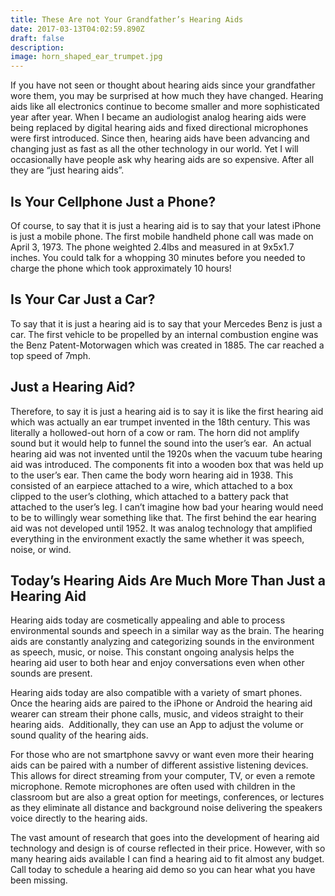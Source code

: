 ```yaml
---
title: These Are not Your Grandfather’s Hearing Aids
date: 2017-03-13T04:02:59.890Z
draft: false
description:
image: horn_shaped_ear_trumpet.jpg
---
```


<!--StartFragment-->

If you have not seen or thought about hearing aids since your grandfather wore them, you may be surprised at how much they have changed. Hearing aids like all electronics continue to become smaller and more sophisticated year after year. When I became an audiologist analog hearing aids were being replaced by digital hearing aids and fixed directional microphones were first introduced. Since then, hearing aids have been advancing and changing just as fast as all the other technology in our world. Yet I will occasionally have people ask why hearing aids are so expensive. After all they are “just hearing aids”.

## Is Your Cellphone Just a Phone?

Of course, to say that it is just a hearing aid is to say that your latest iPhone is just a mobile phone. The first mobile handheld phone call was made on April 3, 1973. The phone weighted 2.4lbs and measured in at 9x5x1.7 inches. You could talk for a whopping 30 minutes before you needed to charge the phone which took approximately 10 hours!

## Is Your Car Just a Car?

To say that it is just a hearing aid is to say that your Mercedes Benz is just a car. The first vehicle to be propelled by an internal combustion engine was the Benz Patent-Motorwagen which was created in 1885. The car reached a top speed of 7mph.

## Just a Hearing Aid?

Therefore, to say it is just a hearing aid is to say it is like the first hearing aid which was actually an ear trumpet invented in the 18th century. This was literally a hollowed-out horn of a cow or ram. The horn did not amplify sound but it would help to funnel the sound into the user’s ear.  An actual hearing aid was not invented until the 1920s when the vacuum tube hearing aid was introduced. The components fit into a wooden box that was held up to the user’s ear. Then came the body worn hearing aid in 1938. This consisted of an earpiece attached to a wire, which attached to a box clipped to the user’s clothing, which attached to a battery pack that attached to the user’s leg. I can’t imagine how bad your hearing would need to be to willingly wear something like that. The first behind the ear hearing aid was not developed until 1952. It was analog technology that amplified everything in the environment exactly the same whether it was speech, noise, or wind.

## Today’s Hearing Aids Are Much More Than Just a Hearing Aid

Hearing aids today are cosmetically appealing and able to process environmental sounds and speech in a similar way as the brain. The hearing aids are constantly analyzing and categorizing sounds in the environment as speech, music, or noise. This constant ongoing analysis helps the hearing aid user to both hear and enjoy conversations even when other sounds are present.

Hearing aids today are also compatible with a variety of smart phones. Once the hearing aids are paired to the iPhone or Android the hearing aid wearer can stream their phone calls, music, and videos straight to their hearing aids.  Additionally, they can use an App to adjust the volume or sound quality of the hearing aids.

For those who are not smartphone savvy or want even more their hearing aids can be paired with a number of different assistive listening devices. This allows for direct streaming from your computer, TV, or even a remote microphone. Remote microphones are often used with children in the classroom but are also a great option for meetings, conferences, or lectures as they eliminate all distance and background noise delivering the speakers voice directly to the hearing aids.

The vast amount of research that goes into the development of hearing aid technology and design is of course reflected in their price. However, with so many hearing aids available I can find a hearing aid to fit almost any budget. Call today to schedule a hearing aid demo so you can hear what you have been missing.

<!--EndFragment-->
